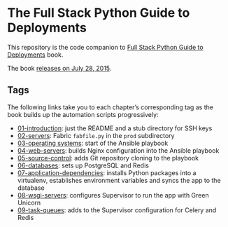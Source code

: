 # The Full Stack Python Guide to Deployments
This repository is the code companion to 
[Full Stack Python Guide to Deployments](http://www.deploypython.com/)
book.

The book [releases on July 28, 2015](https://gumroad.com/l/WOvyt).

## Tags
The following links take you to each chapter’s corresponding tag as the
book builds up the automation scripts progressively:

* [01-introduction](https://github.com/makaimc/fsp-deployment-guide/tree/01-introduction): just the README and a stub directory for SSH keys
* [02-servers](https://github.com/makaimc/fsp-deployment-guide/tree/02-servers): Fabric `fabfile.py` in the `prod` subdirectory
* [03-operating systems](https://github.com/makaimc/fsp-deployment-guide/tree/03-operating-systems): start of the Ansible playbook
* [04-web-servers](https://github.com/makaimc/fsp-deployment-guide/tree/04-web-servers): builds Nginx configuration into the Ansible playbook
* [05-source-control](https://github.com/makaimc/fsp-deployment-guide/tree/05-source-control): adds Git repository cloning to the playbook
* [06-databases](https://github.com/makaimc/fsp-deployment-guide/tree/06-databases): sets up PostgreSQL and Redis
* [07-application-dependencies](https://github.com/makaimc/fsp-deployment-guide/tree/07-application-dependencies): installs Python packages into a virtualenv, establishes environment variables and syncs the app to the database
* [08-wsgi-servers](https://github.com/makaimc/fsp-deployment-guide/tree/08-wsgi-servers): configures Supervisor to run the app with Green Unicorn
* [09-task-queues](https://github.com/makaimc/fsp-deployment-guide/tree/09-task-queues): adds to the Supervisor configuration for Celery and Redis

